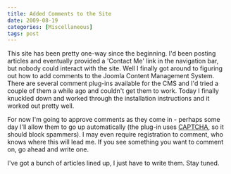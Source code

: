 ```yaml
---
title: Added Comments to the Site
date: 2009-08-19
categories: [Miscellaneous]
tags: post
---
```


This site has been pretty one-way since the beginning. I'd been posting articles and eventually provided a 'Contact Me' link in the navigation bar, but nobody could interact with the site. Well I finally got around to figuring out how to add comments to the Joomla Content Management System. There are several comment plug-ins available for the CMS and I'd tried a couple of them a while ago and couldn't get them to work. Today I finally knuckled down and worked through the installation instructions and it worked out pretty well.

For now I'm going to approve comments as they come in - perhaps some day I'll allow them to go up automatically (the plug-in uses [CAPTCHA](http://en.wikipedia.org/wiki/CAPTCHA), so it should block spammers). I may even require registration to comment, who knows where this will lead me. If you see something you want to comment on, go ahead and write one.

I've got a bunch of articles lined up, I just have to write them. Stay tuned.